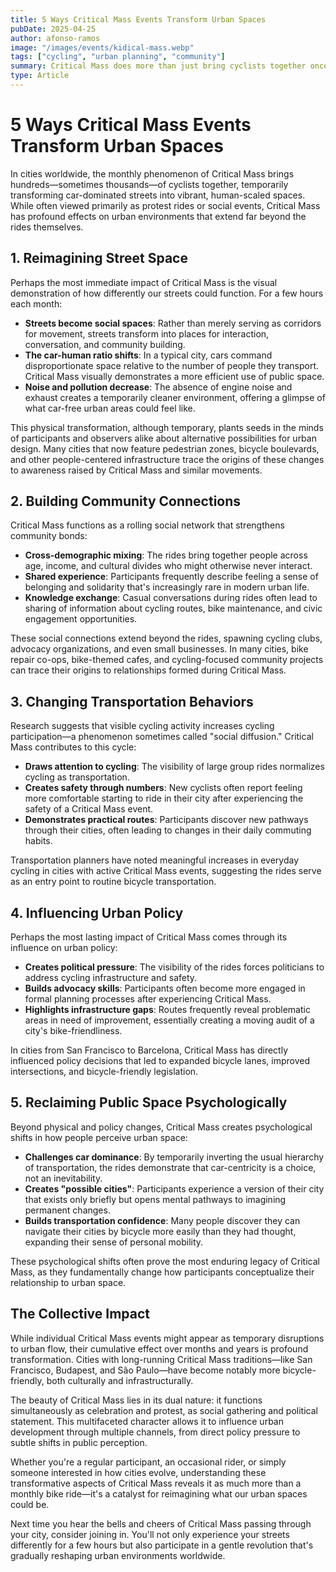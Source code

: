 ```yaml
---
title: 5 Ways Critical Mass Events Transform Urban Spaces
pubDate: 2025-04-25
author: afonso-ramos
image: "/images/events/kidical-mass.webp"
tags: ["cycling", "urban planning", "community"]
summary: Critical Mass does more than just bring cyclists together once a month. Discover how these cycling events are transforming cities physically, socially, and politically.
type: Article
---
```


# 5 Ways Critical Mass Events Transform Urban Spaces

In cities worldwide, the monthly phenomenon of Critical Mass brings hundreds—sometimes thousands—of cyclists together, temporarily transforming car-dominated streets into vibrant, human-scaled spaces. While often viewed primarily as protest rides or social events, Critical Mass has profound effects on urban environments that extend far beyond the rides themselves.

## 1. Reimagining Street Space

Perhaps the most immediate impact of Critical Mass is the visual demonstration of how differently our streets could function. For a few hours each month:

- **Streets become social spaces**: Rather than merely serving as corridors for movement, streets transform into places for interaction, conversation, and community building.
- **The car-human ratio shifts**: In a typical city, cars command disproportionate space relative to the number of people they transport. Critical Mass visually demonstrates a more efficient use of public space.
- **Noise and pollution decrease**: The absence of engine noise and exhaust creates a temporarily cleaner environment, offering a glimpse of what car-free urban areas could feel like.

This physical transformation, although temporary, plants seeds in the minds of participants and observers alike about alternative possibilities for urban design. Many cities that now feature pedestrian zones, bicycle boulevards, and other people-centered infrastructure trace the origins of these changes to awareness raised by Critical Mass and similar movements.

## 2. Building Community Connections

Critical Mass functions as a rolling social network that strengthens community bonds:

- **Cross-demographic mixing**: The rides bring together people across age, income, and cultural divides who might otherwise never interact.
- **Shared experience**: Participants frequently describe feeling a sense of belonging and solidarity that's increasingly rare in modern urban life.
- **Knowledge exchange**: Casual conversations during rides often lead to sharing of information about cycling routes, bike maintenance, and civic engagement opportunities.

These social connections extend beyond the rides, spawning cycling clubs, advocacy organizations, and even small businesses. In many cities, bike repair co-ops, bike-themed cafes, and cycling-focused community projects can trace their origins to relationships formed during Critical Mass.

## 3. Changing Transportation Behaviors

Research suggests that visible cycling activity increases cycling participation—a phenomenon sometimes called "social diffusion." Critical Mass contributes to this cycle:

- **Draws attention to cycling**: The visibility of large group rides normalizes cycling as transportation.
- **Creates safety through numbers**: New cyclists often report feeling more comfortable starting to ride in their city after experiencing the safety of a Critical Mass event.
- **Demonstrates practical routes**: Participants discover new pathways through their cities, often leading to changes in their daily commuting habits.

Transportation planners have noted meaningful increases in everyday cycling in cities with active Critical Mass events, suggesting the rides serve as an entry point to routine bicycle transportation.

## 4. Influencing Urban Policy

Perhaps the most lasting impact of Critical Mass comes through its influence on urban policy:

- **Creates political pressure**: The visibility of the rides forces politicians to address cycling infrastructure and safety.
- **Builds advocacy skills**: Participants often become more engaged in formal planning processes after experiencing Critical Mass.
- **Highlights infrastructure gaps**: Routes frequently reveal problematic areas in need of improvement, essentially creating a moving audit of a city's bike-friendliness.

In cities from San Francisco to Barcelona, Critical Mass has directly influenced policy decisions that led to expanded bicycle lanes, improved intersections, and bicycle-friendly legislation.

## 5. Reclaiming Public Space Psychologically

Beyond physical and policy changes, Critical Mass creates psychological shifts in how people perceive urban space:

- **Challenges car dominance**: By temporarily inverting the usual hierarchy of transportation, the rides demonstrate that car-centricity is a choice, not an inevitability.
- **Creates "possible cities"**: Participants experience a version of their city that exists only briefly but opens mental pathways to imagining permanent changes.
- **Builds transportation confidence**: Many people discover they can navigate their cities by bicycle more easily than they had thought, expanding their sense of personal mobility.

These psychological shifts often prove the most enduring legacy of Critical Mass, as they fundamentally change how participants conceptualize their relationship to urban space.

## The Collective Impact

While individual Critical Mass events might appear as temporary disruptions to urban flow, their cumulative effect over months and years is profound transformation. Cities with long-running Critical Mass traditions—like San Francisco, Budapest, and São Paulo—have become notably more bicycle-friendly, both culturally and infrastructurally.

The beauty of Critical Mass lies in its dual nature: it functions simultaneously as celebration and protest, as social gathering and political statement. This multifaceted character allows it to influence urban development through multiple channels, from direct policy pressure to subtle shifts in public perception.

Whether you're a regular participant, an occasional rider, or simply someone interested in how cities evolve, understanding these transformative aspects of Critical Mass reveals it as much more than a monthly bike ride—it's a catalyst for reimagining what our urban spaces could be.

Next time you hear the bells and cheers of Critical Mass passing through your city, consider joining in. You'll not only experience your streets differently for a few hours but also participate in a gentle revolution that's gradually reshaping urban environments worldwide. 